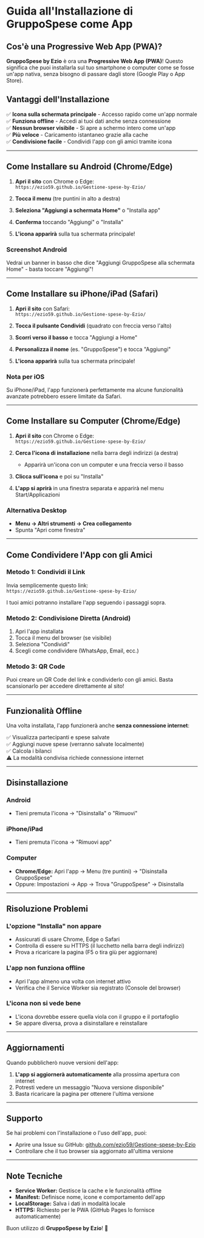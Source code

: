 # Guida all'Installazione di GruppoSpese come App

## Cos'è una Progressive Web App (PWA)?

**GruppoSpese by Ezio** è ora una **Progressive Web App (PWA)**! Questo significa che puoi installarla sul tuo smartphone o computer come se fosse un'app nativa, senza bisogno di passare dagli store (Google Play o App Store).

## Vantaggi dell'Installazione

✅ **Icona sulla schermata principale** - Accesso rapido come un'app normale  
✅ **Funziona offline** - Accedi ai tuoi dati anche senza connessione  
✅ **Nessun browser visibile** - Si apre a schermo intero come un'app  
✅ **Più veloce** - Caricamento istantaneo grazie alla cache  
✅ **Condivisione facile** - Condividi l'app con gli amici tramite icona

---

## Come Installare su Android (Chrome/Edge)

1. **Apri il sito** con Chrome o Edge:  
   `https://ezio59.github.io/Gestione-spese-by-Ezio/`

2. **Tocca il menu** (tre puntini in alto a destra)

3. **Seleziona "Aggiungi a schermata Home"** o "Installa app"

4. **Conferma** toccando "Aggiungi" o "Installa"

5. **L'icona apparirà** sulla tua schermata principale!

### Screenshot Android
Vedrai un banner in basso che dice "Aggiungi GruppoSpese alla schermata Home" - basta toccare "Aggiungi"!

---

## Come Installare su iPhone/iPad (Safari)

1. **Apri il sito** con Safari:  
   `https://ezio59.github.io/Gestione-spese-by-Ezio/`

2. **Tocca il pulsante Condividi** (quadrato con freccia verso l'alto)

3. **Scorri verso il basso** e tocca "Aggiungi a Home"

4. **Personalizza il nome** (es. "GruppoSpese") e tocca "Aggiungi"

5. **L'icona apparirà** sulla tua schermata principale!

### Nota per iOS
Su iPhone/iPad, l'app funzionerà perfettamente ma alcune funzionalità avanzate potrebbero essere limitate da Safari.

---

## Come Installare su Computer (Chrome/Edge)

1. **Apri il sito** con Chrome o Edge:  
   `https://ezio59.github.io/Gestione-spese-by-Ezio/`

2. **Cerca l'icona di installazione** nella barra degli indirizzi (a destra)  
   - Apparirà un'icona con un computer e una freccia verso il basso

3. **Clicca sull'icona** e poi su "Installa"

4. **L'app si aprirà** in una finestra separata e apparirà nel menu Start/Applicazioni

### Alternativa Desktop
- **Menu → Altri strumenti → Crea collegamento**
- Spunta "Apri come finestra"

---

## Come Condividere l'App con gli Amici

### Metodo 1: Condividi il Link
Invia semplicemente questo link:  
`https://ezio59.github.io/Gestione-spese-by-Ezio/`

I tuoi amici potranno installare l'app seguendo i passaggi sopra.

### Metodo 2: Condivisione Diretta (Android)
1. Apri l'app installata
2. Tocca il menu del browser (se visibile)
3. Seleziona "Condividi"
4. Scegli come condividere (WhatsApp, Email, ecc.)

### Metodo 3: QR Code
Puoi creare un QR Code del link e condividerlo con gli amici. Basta scansionarlo per accedere direttamente al sito!

---

## Funzionalità Offline

Una volta installata, l'app funzionerà anche **senza connessione internet**:

✅ Visualizza partecipanti e spese salvate  
✅ Aggiungi nuove spese (verranno salvate localmente)  
✅ Calcola i bilanci  
⚠️ La modalità condivisa richiede connessione internet

---

## Disinstallazione

### Android
- Tieni premuta l'icona → "Disinstalla" o "Rimuovi"

### iPhone/iPad
- Tieni premuta l'icona → "Rimuovi app"

### Computer
- **Chrome/Edge:** Apri l'app → Menu (tre puntini) → "Disinstalla GruppoSpese"
- Oppure: Impostazioni → App → Trova "GruppoSpese" → Disinstalla

---

## Risoluzione Problemi

### L'opzione "Installa" non appare
- Assicurati di usare Chrome, Edge o Safari
- Controlla di essere su HTTPS (il lucchetto nella barra degli indirizzi)
- Prova a ricaricare la pagina (F5 o tira giù per aggiornare)

### L'app non funziona offline
- Apri l'app almeno una volta con internet attivo
- Verifica che il Service Worker sia registrato (Console del browser)

### L'icona non si vede bene
- L'icona dovrebbe essere quella viola con il gruppo e il portafoglio
- Se appare diversa, prova a disinstallare e reinstallare

---

## Aggiornamenti

Quando pubblicherò nuove versioni dell'app:

1. **L'app si aggiornerà automaticamente** alla prossima apertura con internet
2. Potresti vedere un messaggio "Nuova versione disponibile"
3. Basta ricaricare la pagina per ottenere l'ultima versione

---

## Supporto

Se hai problemi con l'installazione o l'uso dell'app, puoi:

- Aprire una Issue su GitHub: [github.com/ezio59/Gestione-spese-by-Ezio](https://github.com/ezio59/Gestione-spese-by-Ezio)
- Controllare che il tuo browser sia aggiornato all'ultima versione

---

## Note Tecniche

- **Service Worker:** Gestisce la cache e le funzionalità offline
- **Manifest:** Definisce nome, icone e comportamento dell'app
- **LocalStorage:** Salva i dati in modalità locale
- **HTTPS:** Richiesto per le PWA (GitHub Pages lo fornisce automaticamente)

Buon utilizzo di **GruppoSpese by Ezio**! 🎉

